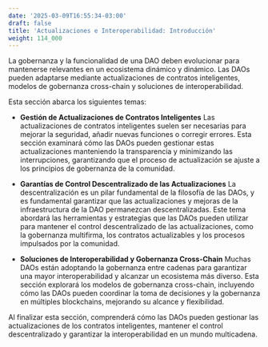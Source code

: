 ```yaml
---
date: '2025-03-09T16:55:34-03:00'
draft: false
title: 'Actualizaciones e Interoperabilidad: Introducción'
weight: 114_000
---
```


La gobernanza y la funcionalidad de una DAO deben evolucionar para mantenerse relevantes en un ecosistema dinámico y dinámico. Las DAOs pueden adaptarse mediante actualizaciones de contratos inteligentes, modelos de gobernanza cross-chain y soluciones de interoperabilidad.

Esta sección abarca los siguientes temas:

- **Gestión de Actualizaciones de Contratos Inteligentes**
    Las actualizaciones de contratos inteligentes suelen ser necesarias para mejorar la seguridad, añadir nuevas funciones o corregir errores. Esta sección examinará cómo las DAOs pueden gestionar estas actualizaciones manteniendo la transparencia y minimizando las interrupciones, garantizando que el proceso de actualización se ajuste a los principios de gobernanza de la comunidad.

- **Garantías de Control Descentralizado de las Actualizaciones**
    La descentralización es un pilar fundamental de la filosofía de las DAOs, y es fundamental garantizar que las actualizaciones y mejoras de la infraestructura de la DAO permanezcan descentralizadas. Este tema abordará las herramientas y estrategias que las DAOs pueden utilizar para mantener el control descentralizado de las actualizaciones, como la gobernanza multifirma, los contratos actualizables y los procesos impulsados ​​por la comunidad.

- **Soluciones de Interoperabilidad y Gobernanza Cross-Chain**
    Muchas DAOs están adoptando la gobernanza entre cadenas para garantizar una mayor interoperabilidad y alcanzar un ecosistema más diverso. Esta sección explorará los modelos de gobernanza cross-chain, incluyendo cómo las DAOs pueden coordinar la toma de decisiones y la gobernanza en múltiples blockchains, mejorando su alcance y flexibilidad.

Al finalizar esta sección, comprenderá cómo las DAOs pueden gestionar las actualizaciones de los contratos inteligentes, mantener el control descentralizado y garantizar la interoperabilidad en un mundo multicadena.